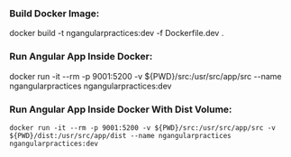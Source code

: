 ### Build Docker Image:

docker build -t ngangularpractices:dev -f Dockerfile.dev .

### Run Angular App Inside Docker:

docker run -it --rm -p 9001:5200 -v ${PWD}/src:/usr/src/app/src --name ngangularpractices ngangularpractices:dev

### Run Angular App Inside Docker With Dist Volume:

```
docker run -it --rm -p 9001:5200 -v ${PWD}/src:/usr/src/app/src -v ${PWD}/dist:/usr/src/app/dist --name ngangularpractices ngangularpractices:dev
```
